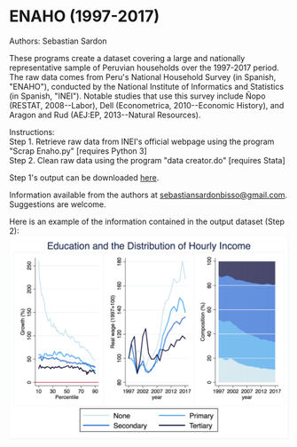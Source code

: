 # ENAHO (1997-2017)
Authors: Sebastian Sardon

These programs create a dataset covering a large and nationally representative sample of Peruvian households over the 1997-2017 period. The raw data comes from Peru's National Household Survey (in Spanish, "ENAHO"), conducted by the National Institute of Informatics and Statistics (in Spanish, "INEI"). Notable studies that use this survey include Ñopo (RESTAT, 2008--Labor), Dell (Econometrica, 2010--Economic History), and Aragon and Rud (AEJ:EP, 2013--Natural Resources).

Instructions:\
    Step 1. Retrieve raw data from INEI's official webpage using the program "Scrap Enaho.py" [requires Python 3] \
    Step 2. Clean raw data using the program "data creator.do" [requires Stata]

Step 1's output can be downloaded [here](https://www.dropbox.com/sh/qvrws0dhshphcx6/AACOtIi1CXRA615O6L0n1QKYa?dl=0).

Information available from the authors at sebastiansardonbisso@gmail.com. Suggestions are welcome.

Here is an example of the information contained in the output dataset (Step 2):
![](images/1_educ.png)
